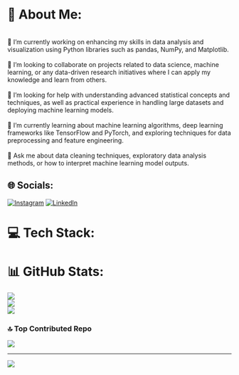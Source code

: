 # 💫 About Me:
<br>🔭 I’m currently working on enhancing my skills in data analysis and visualization using Python libraries such as pandas, NumPy, and Matplotlib.<br><br>👯 I’m looking to collaborate on projects related to data science, machine learning, or any data-driven research initiatives where I can apply my knowledge and learn from others.<br><br>🤝 I’m looking for help with understanding advanced statistical concepts and techniques, as well as practical experience in handling large datasets and deploying machine learning models.<br><br>🌱 I’m currently learning about machine learning algorithms, deep learning frameworks like TensorFlow and PyTorch, and exploring techniques for data preprocessing and feature engineering.<br><br>💬 Ask me about data cleaning techniques, exploratory data analysis methods, or how to interpret machine learning model outputs.


## 🌐 Socials:
[![Instagram](https://img.shields.io/badge/Instagram-%23E4405F.svg?logo=Instagram&logoColor=white)](https://instagram.com/https://www.instagram.com/_._shushanth_._/) [![LinkedIn](https://img.shields.io/badge/LinkedIn-%230077B5.svg?logo=linkedin&logoColor=white)](https://linkedin.com/in/https://www.linkedin.com/in/shushanth-b-s-80b94922a/) 

# 💻 Tech Stack:

# 📊 GitHub Stats:
![](https://github-readme-stats.vercel.app/api?username=shushanth2003&theme=city_light&hide_border=false&include_all_commits=false&count_private=false)<br/>
![](https://github-readme-streak-stats.herokuapp.com/?user=shushanth2003&theme=city_light&hide_border=false)<br/>
![](https://github-readme-stats.vercel.app/api/top-langs/?username=shushanth2003&theme=city_light&hide_border=false&include_all_commits=false&count_private=false&layout=compact)

### 🔝 Top Contributed Repo
![](https://github-contributor-stats.vercel.app/api?username=shushanth2003&limit=5&theme=onestar&combine_all_yearly_contributions=true)

---
[![](https://visitcount.itsvg.in/api?id=shushanth2003&icon=1&color=12)](https://visitcount.itsvg.in)
